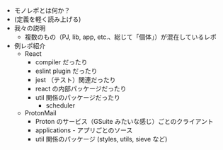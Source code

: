 - モノレポとは何か？
- (定義を軽く読み上げる)
- 我々の説明
  - 複数のもの（PJ, lib, app, etc.、総じて「個体」）が混在しているレポ
- 例レポ紹介
  - React
    - compiler だったり
    - eslint plugin だったり
    - jest （テスト）関連だったり
    - react の内部パッケージだったり
    - util 関係のパッケージだったり
      - scheduler
  - ProtonMail
    - Proton のサービス（GSuite みたいな感じ）ごとのクライアント
    - applications - アプリごとのソース
    - util 関係のパッケージ (styles, utils, sieve など)